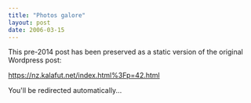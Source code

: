 ```yaml
---
title: "Photos galore"
layout: post
date: 2006-03-15
---
```


This pre-2014 post has been preserved as a static version of the original Wordpress post:

https://nz.kalafut.net/index.html%3Fp=42.html

You'll be redirected automatically...

<head>
  <meta http-equiv="refresh" content="5;url=https://nz.kalafut.net/index.html%3Fp=42.html">
</head>


